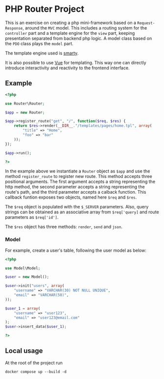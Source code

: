 # PHP Router Project

This is an exercise on creating a php mini-framework based on a `Request-Response`, around the `MVC` model. This includes a routing system for the `controller` part and a template engine for the `view` part, keeping presentation separated from backend php logic. A model class based on the `PDO` class plays the `model` part.

The template engine used is [smarty](https://www.smarty.net/).

It is also possible to use [Vue](https://vuejs.org/guide/essentials/application.html) for templating. This way one can directly introduce interactivity and reactivity to the frontend interface.


## Example

```php
<?php

use Router\Router;

$app = new Router;

$app->register_route("get", "/", function($req, $res) {
    return $res->render(__DIR__."/templates/pages/home.tpl", array(
        "title" => "Home",
        "foo" => "bar"
    ));
});

$app->run();

?>
```

In the example above we instantiate a `Router` object as `$app` and use the method `register_route` to register new route. This method accepts three positional arguments. 
The first argument accepts a string representing the http method, the second parameter accepts a string representing the route's path, and the third parameter accepts a calback function. This callback funtion exposes two objects, named here `$req` and `$res`.

The `$req` object is populated with the `$_SERVER` parameters. Also, query strings can be obtained as an associative array from `$req['query]` and route parameters as `$req['id']`. 

The `$res` object has three methods: `render`, `send` and `json`. 


### Model

For example, create a user's table, following the user model as below:

```php
<?php

use Model\Model;

$user = new Model();

$user->init("users", array(
    "username" => "VARCHAR(30) NOT NULL UNIQUE",
    "email" => "VARCHAR(50)",
));

$user_1 = array(
    "username" => "user123",
    "email" => "user123@email.com"
);
$user->insert_data($user_1);

?>
```



## Local usage

At the root of the project run

    docker compose up --build -d